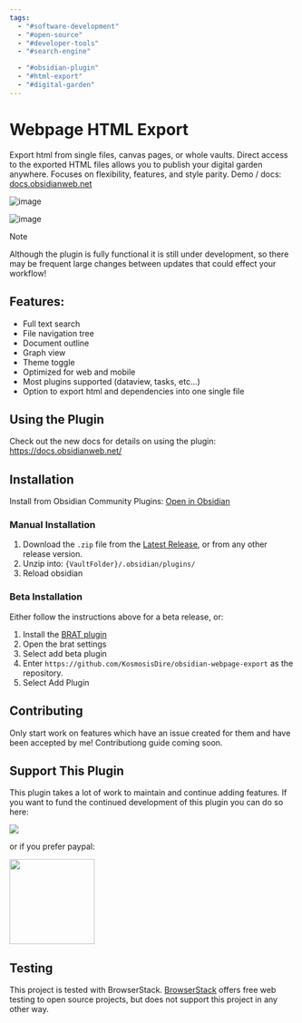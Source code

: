 ```yaml
---
tags:
  - "#software-development"
  - "#open-source"
  - "#developer-tools"
  - "#search-engine"

  - "#obsidian-plugin"
  - "#html-export"
  - "#digital-garden"
---
```

# Webpage HTML Export

Export html from single files, canvas pages, or whole vaults. Direct access to the exported HTML files allows you to publish your digital garden anywhere. Focuses on flexibility, features, and style parity.
Demo / docs: [docs.obsidianweb.net](https://docs.obsidianweb.net/)

![image](https://github.com/KosmosisDire/obsidian-webpage-export/assets/39423700/b8e227e4-b12c-47fb-b341-5c5c2f092ffa)

![image](https://github.com/KosmosisDire/obsidian-webpage-export/assets/39423700/06f29e1a-c067-45e7-9882-f9d6aa83776f)

> [!NOTE]  
> Although the plugin is fully functional it is still under development, so there may be frequent large changes between updates that could effect your workflow!

## Features:
- Full text search
- File navigation tree
- Document outline
- Graph view
- Theme toggle
- Optimized for web and mobile
- Most plugins supported (dataview, tasks, etc...)
- Option to export html and dependencies into one single file

## Using the Plugin
Check out the new docs for details on using the plugin:
https://docs.obsidianweb.net/

## Installation

Install from Obsidian Community Plugins: [Open in Obsidian](https://obsidian.md/plugins?id=webpage-html-export)

### Manual Installation

1. Download the `.zip` file from the [Latest Release](https://github.com/KosmosisDire/obsidian-webpage-export/releases/latest), or from any other release version.
2. Unzip into: `{VaultFolder}/.obsidian/plugins/`
3. Reload obsidian

### Beta Installation

Either follow the instructions above for a beta release, or:

1. Install the [BRAT plugin](https://obsidian.md/plugins?id=obsidian42-brat)
2. Open the brat settings
3. Select add beta plugin
4. Enter `https://github.com/KosmosisDire/obsidian-webpage-export` as the repository.
5. Select Add Plugin

## Contributing

Only start work on features which have an issue created for them and have been accepted by me!
Contributiong guide coming soon.

## Support This Plugin

This plugin takes a lot of work to maintain and continue adding features. If you want to fund the continued development of this plugin you can do so here:

<a href="https://www.buymeacoffee.com/nathangeorge"><img src="https://img.buymeacoffee.com/button-api/?text=Buy me a coffee&emoji=&slug=nathangeorge&button_colour=6a8695&font_colour=ffffff&font_family=Poppins&outline_colour=000000&coffee_colour=FFDD00"></a>

or if you prefer paypal: 

<a href="https://www.paypal.com/donate/?business=HHQBAXQQXT84Q&no_recurring=0&item_name=Hey+%F0%9F%91%8B+I+am+a+Computer+Science+student+working+on+obsidian+plugins.+Thanks+for+your+support%21&currency_code=USD"><img src="https://pics.paypal.com/00/s/MGNjZDA4MDItYzk3MC00NTQ1LTg4ZDAtMzM5MTc4ZmFlMGIy/file.PNG" style="width: 150px;"></a>

## Testing

This project is tested with BrowserStack.
[BrowserStack](https://www.browserstack.com/open-source) offers free web testing to open source projects, but does not support this project in any other way.
